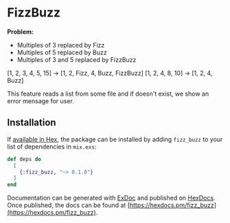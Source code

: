 # FizzBuzz

**Problem:**

- Multiples of 3 replaced by Fizz
- Multiples of 5 replaced by Buzz
- Multiples of 3 and 5 replaced by FizzBuzz

[1, 2, 3, 4, 5, 15] -> [1, 2, Fizz, 4, Buzz, FizzBuzz]
[1, 2, 4, 8, 10] -> [1, 2, 4, Buzz]

This feature reads a list from some file and if doesn't exist, we show an error mensage for user.

## Installation

If [available in Hex](https://hex.pm/docs/publish), the package can be installed
by adding `fizz_buzz` to your list of dependencies in `mix.exs`:

```elixir
def deps do
  [
    {:fizz_buzz, "~> 0.1.0"}
  ]
end
```

Documentation can be generated with [ExDoc](https://github.com/elixir-lang/ex_doc)
and published on [HexDocs](https://hexdocs.pm). Once published, the docs can
be found at [https://hexdocs.pm/fizz_buzz](https://hexdocs.pm/fizz_buzz).


